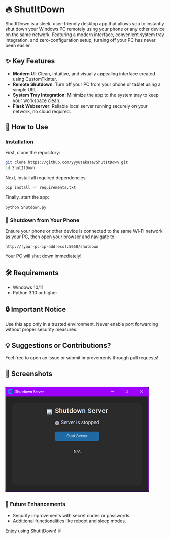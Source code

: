 # 🔥 ShutItDown

ShutItDown is a sleek, user-friendly desktop app that allows you to instantly shut down your Windows PC remotely using your phone or any other device on the same network. Featuring a modern interface, convenient system tray integration, and zero-configuration setup, turning off your PC has never been easier.

## ✨ Key Features
- **Modern UI**: Clean, intuitive, and visually appealing interface created using CustomTkinter.
- **Remote Shutdown**: Turn off your PC from your phone or tablet using a simple URL.
- **System Tray Integration**: Minimize the app to the system tray to keep your workspace clean.
- **Flask Webserver**: Reliable local server running securely on your network, no cloud required.

## 🚀 How to Use

### Installation

First, clone the repository:
```bash
git clone https://github.com/yyyutakaaa/ShutItDown.git
cd ShutItDown
```

Next, install all required dependencies:
```bash
pip install -r requirements.txt
```

Finally, start the app:
```bash
python Shutdown.py
```

### 📱 Shutdown from Your Phone

Ensure your phone or other device is connected to the same Wi-Fi network as your PC, then open your browser and navigate to:
```
http://[your-pc-ip-address]:5050/shutdown
```

Your PC will shut down immediately!

## 🛠️ Requirements
- Windows 10/11
- Python 3.10 or higher

## 🔒 Important Notice
Use this app only in a trusted environment. Never enable port forwarding without proper security measures.

## 💡 Suggestions or Contributions?
Feel free to open an issue or submit improvements through pull requests!

## 📸 Screenshots
![Screenshot](assets/thumbnail.png)
---

### 🚧 Future Enhancements
- Security improvements with secret codes or passwords.
- Additional functionalities like reboot and sleep modes.

Enjoy using ShutItDown! ✌️

